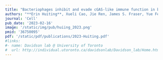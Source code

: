 ```yaml
---
title: "Bacteriophages inhibit and evade cGAS-like immune function in bacteria"
authors: "**Erin Huiting**, Xueli Cao, Jie Ren, James S. Fraser, Yue Feng, **Joseph Bondy-Denomy**"
journal: 'Cell'
pub_date: '2023-02-16'
image: '/static/img/pub/huiing_2023.png'
pmid: '36750095'
pdf: '/static/pdf/publications/2023-Huiting.pdf'
#links:
#- name: Davidson lab @ University of Toronto
#  url: http://individual.utoronto.ca/davidsonlab/Davidson_lab/Home.html
---
```

